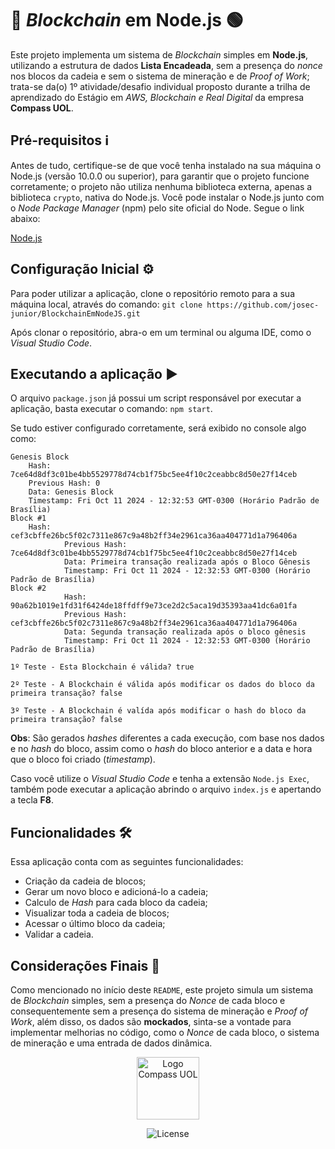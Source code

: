 # 🔗 *Blockchain* em Node.js 🟢

Este projeto implementa um sistema de *Blockchain* simples em **Node.js**, utilizando a estrutura de dados **Lista Encadeada**, sem a presença do *nonce* nos blocos da cadeia e sem o sistema de mineração e de *Proof of Work*; trata-se da(o) 1º atividade/desafio individual proposto durante a trilha de aprendizado do Estágio em *AWS, Blockchain e Real Digital* da empresa **Compass UOL**.

## Pré-requisitos ℹ️
Antes de tudo, certifique-se de que você tenha instalado na sua máquina o Node.js (versão 10.0.0 ou superior), para garantir que o projeto funcione corretamente; o projeto não utiliza nenhuma biblioteca externa, apenas a biblioteca `crypto`, nativa do Node.js.
Você pode instalar o Node.js junto com o *Node Package Manager* (npm) pelo site oficial do Node. Segue o link abaixo:

[Node.js](https://nodejs.org/en/download/package-manager)

## Configuração Inicial ⚙️

Para poder utilizar a aplicação, clone o repositório remoto para a sua máquina local, através do comando:
`git clone https://github.com/josec-junior/BlockchainEmNodeJS.git`

Após clonar o repositório, abra-o em um terminal ou alguma IDE, como o *Visual Studio Code*.

## Executando a aplicação ▶️

O arquivo `package.json` já possui um script responsável por executar a aplicação, basta executar o comando: `npm start`.

Se tudo estiver configurado corretamente, será exibido no console algo como:

```plaintext
Genesis Block
    Hash: 7ce64d8df3c01be4bb5529778d74cb1f75bc5ee4f10c2ceabbc8d50e27f14ceb
    Previous Hash: 0
    Data: Genesis Block
    Timestamp: Fri Oct 11 2024 - 12:32:53 GMT-0300 (Horário Padrão de Brasília)
Block #1
    Hash: cef3cbffe26bc5f02c7311e867c9a48b2ff34e2961ca36aa404771d1a796406a
            Previous Hash: 7ce64d8df3c01be4bb5529778d74cb1f75bc5ee4f10c2ceabbc8d50e27f14ceb
            Data: Primeira transação realizada após o Bloco Gênesis
            Timestamp: Fri Oct 11 2024 - 12:32:53 GMT-0300 (Horário Padrão de Brasília)
Block #2
            Hash: 90a62b1019e1fd31f6424de18ffdff9e73ce2d2c5aca19d35393aa41dc6a01fa
            Previous Hash: cef3cbffe26bc5f02c7311e867c9a48b2ff34e2961ca36aa404771d1a796406a
            Data: Segunda transação realizada após o bloco gênesis
            Timestamp: Fri Oct 11 2024 - 12:32:53 GMT-0300 (Horário Padrão de Brasília)

1º Teste - Esta Blockchain é válida? true

2º Teste - A Blockchain é válida após modificar os dados do bloco da primeira transação? false

3º Teste - A Blockchain é valída após modificar o hash do bloco da primeira transação? false
```
**Obs**: São gerados *hashes* diferentes a cada execução, com base nos dados e no *hash* do bloco, assim como o *hash* do bloco anterior e a data e hora que o bloco foi criado (*timestamp*).

Caso você utilize o *Visual Studio Code* e tenha a extensão `Node.js Exec`, também pode executar a aplicação abrindo o arquivo `index.js` e apertando a tecla **F8**.

## Funcionalidades 🛠️

Essa aplicação conta com as seguintes funcionalidades:
- Criação da cadeia de blocos;
- Gerar um novo bloco e adicioná-lo a cadeia;
- Calculo de *Hash* para cada bloco da cadeia;
- Visualizar toda a cadeia de blocos;
- Acessar o último bloco da cadeia;
- Validar a cadeia. 

## Considerações Finais 🔮

Como mencionado no início deste `README`, este projeto simula um sistema de *Blockchain* simples, sem a presença do *Nonce* de cada bloco e consequentemente sem a presença do sistema de mineração e *Proof of Work*, além disso, os dados são **mockados**, sinta-se a vontade para implementar melhorias no código, como o *Nonce* de cada bloco, o sistema de mineração e uma entrada de dados dinâmica.

<!-- Imagens centralizadas utilizando HTML -->
<p align = "center">
    <img src = "https://github.com/user-attachments/assets/50d96dcf-a9d0-42cf-8c28-585896b8c7fc" alt = "Logo Compass UOL" width = "100">
</p>
<p align = "center">
    <img src = "https://img.shields.io/static/v1?label=license&message=MIT&color=49AA26&" alt = "License">
</p>